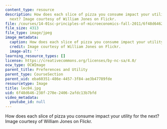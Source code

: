 ```yaml
---
content_type: resource
description: How does each slice of pizza you consume impact your utility for the
  next? Image courtesy of William Jones on Flickr.
file: /courses/14-01sc-principles-of-microeconomics-fall-2011/6f48d646238f270e24062afdc13b7bfd_lec04.jpg
file_size: 4313
file_type: image/jpeg
image_metadata:
  caption: How does each slice of pizza you consume impact your utility for the next?
  credit: Image courtesy of William Jones on Flickr.
  image-alt: ''
learning_resource_types: []
license: https://creativecommons.org/licenses/by-nc-sa/4.0/
ocw_type: OCWImage
parent_title: Preferences and Utility
parent_type: CourseSection
parent_uid: eba60351-486e-4457-3f84-ae3b47789fde
resourcetype: Image
title: lec04.jpg
uid: 6f48d646-238f-270e-2406-2afdc13b7bfd
video_metadata:
  youtube_id: null
---
```

How does each slice of pizza you consume impact your utility for the next? Image courtesy of William Jones on Flickr.